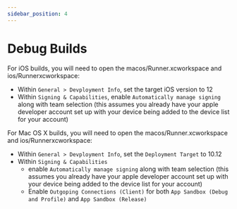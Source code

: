 ```yaml
---
sidebar_position: 4
---
```


# Debug Builds

For iOS builds, you will need to open the macos/Runner.xcworkspace and ios/Runnerxcworkspace:

- Within `General > Devployment Info`, set the target iOS version to 12
- Within `Signing & Capabilities`, enable `Automatically manage signing` along with team selection (this assumes you already have your apple developer account set up with your device being added to the device list for your account) 

For Mac OS X builds, you will need to open the macos/Runner.xcworkspace and ios/Runnerxcworkspace:

- Within `General > Devployment Info`, set the `Deployment Target` to 10.12
- Within `Signing & Capabilities`
  - enable `Automatically manage signing` along with team selection (this assumes you already have your apple developer account set up with your device being added to the device list for your account)
  - Enable `Outgoping Connections (Client)` for both `App Sandbox (Debug and Profile)` and `App Sandbox (Release)`